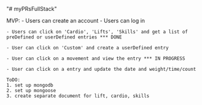 "# myPRsFullStack" 

MVP: 
    - Users can create an account 
    - Users can log in 

    - Users can click on 'Cardio', 'Lifts', 'Skills' and get a list of preDefined or userDefined entries *** DONE 

    - User can click on 'Custom' and create a userDefined entry

    - User can click on a movement and view the entry *** IN PROGRESS 

    - User can click on a entry and update the date and weight/time/count 

    ToDO:
    1. set up mongodb
    2. set up mongoose
    3. create separate document for lift, cardio, skills 